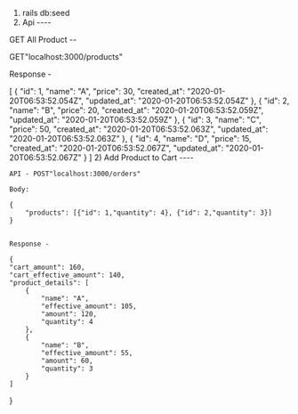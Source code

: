 
    
    
1) rails db:seed
2) Api ----

GET All Product --

GET"localhost:3000/products"

Response - 

[
    {
        "id": 1,
        "name": "A",
        "price": 30,
        "created_at": "2020-01-20T06:53:52.054Z",
        "updated_at": "2020-01-20T06:53:52.054Z"
    },
    {
        "id": 2,
        "name": "B",
        "price": 20,
        "created_at": "2020-01-20T06:53:52.059Z",
        "updated_at": "2020-01-20T06:53:52.059Z"
    },
    {
        "id": 3,
        "name": "C",
        "price": 50,
        "created_at": "2020-01-20T06:53:52.063Z",
        "updated_at": "2020-01-20T06:53:52.063Z"
    },
    {
        "id": 4,
        "name": "D",
        "price": 15,
        "created_at": "2020-01-20T06:53:52.067Z",
        "updated_at": "2020-01-20T06:53:52.067Z"
    }
    ]
    2) Add Product to Cart ----
    
    API - POST"localhost:3000/orders"
    
    Body: 
    
    {
	    "products": [{"id": 1,"quantity": 4}, {"id": 2,"quantity": 3}]
    }
    
    
    Response - 
    
    {
    "cart_amount": 160,
    "cart_effective_amount": 140,
    "product_details": [
        {
            "name": "A",
            "effective_amount": 105,
            "amount": 120,
            "quantity": 4
        },
        {
            "name": "B",
            "effective_amount": 55,
            "amount": 60,
            "quantity": 3
        }
    ]
}
    
    
    
    
    
    
    
    
    
    
